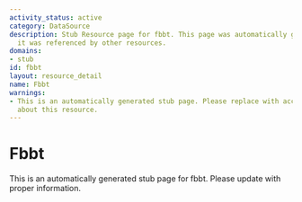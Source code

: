 ```yaml
---
activity_status: active
category: DataSource
description: Stub Resource page for fbbt. This page was automatically generated because
  it was referenced by other resources.
domains:
- stub
id: fbbt
layout: resource_detail
name: Fbbt
warnings:
- This is an automatically generated stub page. Please replace with accurate information
  about this resource.
---
```


# Fbbt

This is an automatically generated stub page for fbbt. Please update with proper information.
